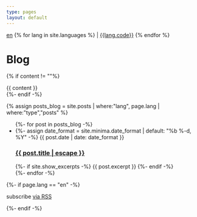 ```yaml
---
type: pages
layout: default
---
```

<link rel="stylesheet" href="/assets/css/main.css">

<div class="localization">
  <a href="/en/blog/">en</a>
  {% for lang in site.languages %}
    | <a href="/{{ lang.code }}/blog/">{{lang.code}}</a>
  {% endfor %}
</div>

<h1 class="post-title">Blog</h1>

{% if content != ""%}
  <div class="post-content">
    {{ content }}
  </div>
{%- endif -%}

{% assign posts_blog = site.posts | where:"lang", page.lang | where:"type","posts" %}

<ul class="post-list">
  {%- for post in posts_blog -%}
  <li>
    {%- assign date_format = site.minima.date_format | default: "%b %-d, %Y" -%}
    <span class="post-meta">{{ post.date | date: date_format }}</span>
    <h3>
      <a class="post-link" href="{{ post.url | relative_url }}">
        {{ post.title | escape }}
      </a>
    </h3>
    {%- if site.show_excerpts -%}
      {{ post.excerpt }}
    {%- endif -%}
  </li>
  {%- endfor -%}
</ul>

{%- if page.lang == "en" -%}
  <p class="rss-subscribe">subscribe <a href="{{ "/feed.xml" | relative_url }}">via RSS</a></p>
{%- endif -%}
